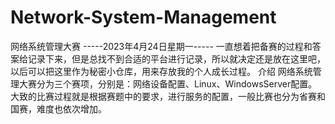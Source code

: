 # Network-System-Management
网络系统管理大赛
-----2023年4月24日星期一-----
一直想着把备赛的过程和答案给记录下来，但是总找不到合适的平台进行记录，所以就决定还是放在这里吧，以后可以把这里作为秘密小仓库，用来存放我的个人成长过程。
介绍
网络系统管理大赛分为三个赛项，分别是：网络设备配置、Linux、WindowsServer配置。
大致的比赛过程就是根据赛题中的要求，进行服务的配置，一般比赛也分为省赛和国赛，难度也依次增加。
